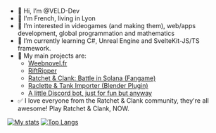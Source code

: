 - 👋 Hi, I’m @VELD-Dev
- 🏴 I'm French, living in Lyon
- 👀 I’m interested in videogames (and making them), web/apps development, global programmation and mathematics
- 🌱 I’m currently learning C#, Unreal Engine and SvelteKit-JS/TS framework.
- 💞️ My main projects are:
  - [Weebnovel.fr](https://www.weebnovel.fr/ "weebnovel.fr")
  - [RiftRipper](https://github.com/VELD-Dev/riftripper "Riftripper repo")
  - [Ratchet & Clank: Battle in Solana (Fangame)](https://galaxstar-studio.xyz/ "galaxstar-studio.xyz")
  - [Raclette & Tank Importer (Blender Plugin)](https://github.com/VELD-Dev/raclette-and-tank "Raclette & Tank repo")
  - [A little Discord bot, just for fun but anyway](403 "Forbidden")
- ✅ I love everyone from the Ratchet & Clank community, they're all awesome! Play Ratchet & Clank, NOW.

[![My stats](https://github-readme-stats.vercel.app/api?username=veld-dev&show_icons=true&bg_color=45,db1233,a325d9&title_color=ffccdd&text_color=ccaacc&icon_color=d870ff&hide_border=true)]()
[![Top Langs](https://github-readme-stats.vercel.app/api/top-langs/?username=veld-dev&layout=compact&exclude_repo=QuestForBootcheat&langs_count=8&bg_color=45,a325d9,7068e3&title_color=ffccdd&text_color=d8b8d8&icon_color=ff88ff&hide_border=true)]()  
